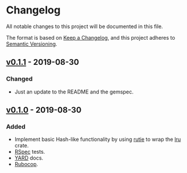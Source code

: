 # Changelog
All notable changes to this project will be documented in this file.

The format is based on [Keep a Changelog](https://keepachangelog.com/en/1.0.0/),
and this project adheres to [Semantic Versioning](https://semver.org/spec/v2.0.0.html).

## [v0.1.1] - 2019-08-30
### Changed
- Just an update to the README and the gemspec.

## [v0.1.0] - 2019-08-30
### Added
- Implement basic Hash-like functionality by using
  [rutie](https://rubygems.org/gems/rutie) to wrap the
  [lru](https://crates.io/crates/lru) crate.
- [RSpec](http://rspec.info/) tests.
- [YARD](https://yardoc.org/) docs.
- [Rubocop](https://www.rubocop.org/).

[v0.1.1]: https://github.com/asppsa/rusty_lru/compare/v0.1.0...v0.1.1
[v0.1.0]: https://github.com/asppsa/rusty_lru/releases/tag/v0.1.0
